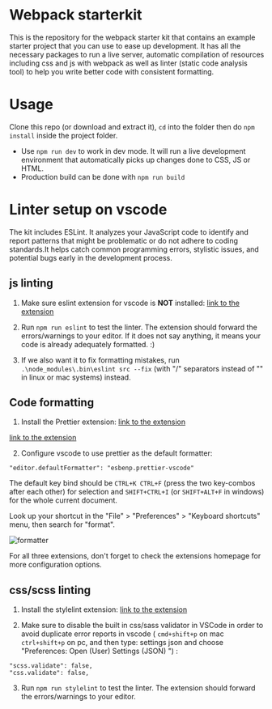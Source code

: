# Webpack starterkit

This is the repository for the webpack starter kit that contains an example starter project that you can use to ease up development.
It has all the necessary packages to run a live server, automatic compilation of resources including css and js with webpack as well as linter (static code analysis tool) to help you write better code with consistent formatting.

# Usage

Clone this repo (or download and extract it), `cd` into the folder then do `npm install` inside the project folder.

- Use `npm run dev` to work in dev mode. It will run a live development environment that automatically picks up changes done to CSS, JS or HTML.
- Production build can be done with `npm run build`

# Linter setup on vscode

The kit includes ESLint. It analyzes your JavaScript code to identify and report patterns that might be problematic or do not adhere to coding standards.It helps catch common programming errors, stylistic issues, and potential bugs early in the development process.

## js linting

1. Make sure eslint extension for vscode is <b>NOT</b> installed: [link to the extension](https://marketplace.visualstudio.com/items?itemName=dbaeumer.vscode-eslint)

2. Run `npm run eslint` to test the linter. The extension should forward the errors/warnings to your editor. If it does not say anything, it means your code is already adequately formatted. :)

3. If we also want it to fix formatting mistakes, run `.\node_modules\.bin\eslint src --fix` (with "/" separators instead of "\" in linux or mac systems) instead.


## Code formatting

1. Install the Prettier extension: [link to the extension](https://marketplace.visualstudio.com/items?itemName=esbenp.prettier-vscode)


[link to the extension](https://marketplace.visualstudio.com/items?itemName=esbenp.prettier-vscode)

2. Configure vscode to use prettier as the default formatter:

```
"editor.defaultFormatter": "esbenp.prettier-vscode"
```

The default key bind should be `CTRL+K CTRL+F` (press the two key-combos after each other) for selection and `SHIFT+CTRL+I` (or `SHIFT+ALT+F` in windows) for the whole current document.

Look up your shortcut in the "File" > "Preferences" > "Keyboard shortcuts" menu, then search for "format".

![formatter](https://i.imgur.com/Uu77zK5.png)

For all three extensions, don't forget to check the extensions homepage for more configuration options.


## css/scss linting

1. Install the stylelint extension: [link to the extension](https://marketplace.visualstudio.com/items?itemName=stylelint.vscode-stylelint)

2. Make sure to disable the built in css/sass validator in VSCode in order to avoid duplicate error reports in vscode ( `cmd+shift+p` on mac `ctrl+shift+p` on pc, and then type: settings json and choose "Preferences: Open (User) Settings (JSON) ") :

```
"scss.validate": false,
"css.validate": false,
```
3. Run `npm run stylelint` to test the linter. The extension should forward the errors/warnings to your editor.
